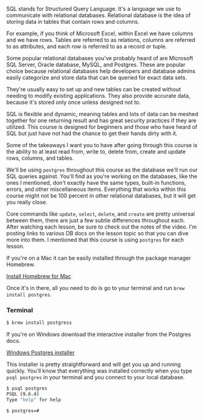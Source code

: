SQL stands for Structured Query Language. It's a language we use to communicate with relational databases. Relational database is the idea of storing data in tables that contain rows and columns.

For example, if you think of Microsoft Excel, within Excel we have columns and we have rows. Tables are referred to as relations, columns are referred to as attributes, and each row is referred to as a record or tuple.

Some popular relational databases you've probably heard of are Microsoft SQL Server, Oracle database, MySQL, and Postgres. These are popular choice because relational databases help developers and database admins easily categorize and store data that can be queried for exact data sets.

They're usually easy to set up and new tables can be created without needing to modify existing applications. They also provide accurate data, because it's stored only once unless designed not to.

SQL is flexible and dynamic, meaning tables and lots of data can be meshed together for one returning result and has great security practices if they are utilized. This course is designed for beginners and those who have heard of SQL but just have not had the chance to get their hands dirty with it.

Some of the takeaways I want you to have after going through this course is the ability to at least read from, write to, delete from, create and update rows, columns, and tables.

We'll be using `postgres` throughout this course as the database we'll run our SQL queries against. You'll find as you're working on the databases, like the ones I mentioned, don't exactly have the same types, built-in functions, errors, and other miscellaneous items. Everything that works within this course might not be 100 percent in other relational databases, but it will get you really close.

Core commands like `update`, `select`, `delete`, and `create` are pretty universal between them, there are just a few subtle differences throughout each. After watching each lesson, be sure to check out the notes of the video. I'm posting links to various DB docs on the lesson topic so that you can dive more into them. I mentioned that this course is using `postgres` for each lesson.

If you're on a Mac it can be easily installed through the package manager Homebrew. 

[Install Homebrew for Mac](https://brew.sh/)

Once it's in there, all you need to do is go to your terminal and run `brew install postgres`. 

### Terminal
```bash
$ brew install postgress
```

If you're on Windows download the interactive installer from the Postgres docs.

[Windows Postgres installer](https://www.postgresql.org/download/windows/)

This installer is pretty straightforward and will get you up and running quickly. You'll know that everything was installed correctly when you type `psql postgres` in your terminal and you connect to your local database.

```bash
$ psql postgres
PSQL (9.6.4)
Type "help" for help 

$ postgres=#
```